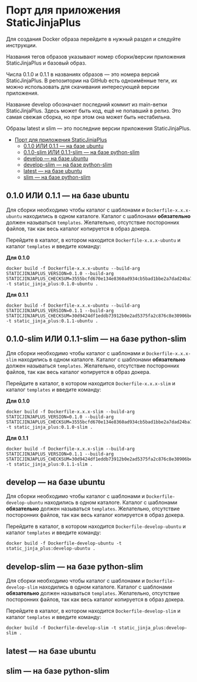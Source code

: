 # Порт для приложения StaticJinjaPlus

Для создания Docker образа перейдите в нужный раздел и следуйте инструкции.

Названия тегов образов указывают номер сборки/версии приложения StaticJinjaPlus и базовый образ.

Числа 0.1.0 и 0.1.1 в названиях образов — это номера версий StaticJinjaPlus. В репозитории на GitHub есть одноимённые
теги, их можно использовать для скачивания интересующей версии приложения.

Название develop обозначает последний коммит из main-ветки StaticJinjaPlus. Здесь может быть код, ещё не попавший в
релиз. Это самая свежая сборка, но при этом она может быть нестабильна.

Образы latest и slim — это последние версии приложения StaticJinjaPlus.

<!-- TOC -->

* [Порт для приложения StaticJinjaPlus](#порт-для-приложения-staticjinjaplus)
    * [0.1.0 ИЛИ 0.1.1 — на базе ubuntu](#010-или-011--на-базе-ubuntu)
    * [0.1.0-slim ИЛИ 0.1.1-slim — на базе python-slim](#010-slim-или-011-slim--на-базе-python-slim)
    * [develop — на базе ubuntu](#develop--на-базе-ubuntu)
    * [develop-slim — на базе python-slim](#develop-slim--на-базе-python-slim)
    * [latest — на базе ubuntu](#latest--на-базе-ubuntu)
    * [slim — на базе python-slim](#slim--на-базе-python-slim)

<!-- TOC -->

## 0.1.0 ИЛИ 0.1.1 — на базе ubuntu

Для сборки необходимо чтобы каталог с шаблонами и `Dockerfile-x.x.x-ubuntu` находились в одном каталоге. Каталог с
шаблонами **обязательно** должен называться `templates`. Желательно, отсутствие посторонних файлов, так как весь каталог
копируется в образ докера.

Перейдите в каталог, в котором находится `Dockerfile-x.x.x-ubuntu` и каталог `templates` и введите команду:

**Для 0.1.0**

```shell
docker build -f Dockerfile-x.x.x-ubuntu --build-arg STATICJINJAPLUS_VERSION=0.1.0 --build-arg STATICJINJAPLUS_CHECKSUM=3555bcfd670e134e8360ad934cb5bad1bbe2a7dad24ba7cafa0a3bb8b23c6444 -t static_jinja_plus:0.1.0-ubuntu .

```

**Для 0.1.1**

```shell
docker build -f Dockerfile-x.x.x-ubuntu --build-arg STATICJINJAPLUS_VERSION=0.1.1 --build-arg STATICJINJAPLUS_CHECKSUM=30d9424df1eddb73912b0e2ad5375fa2c876c8e30906bec91952dfb75dcf220b -t static_jinja_plus:0.1.1-ubuntu .

```

## 0.1.0-slim ИЛИ 0.1.1-slim — на базе python-slim

Для сборки необходимо чтобы каталог с шаблонами и `Dockerfile-x.x.x-slim` находились в одном каталоге. Каталог с
шаблонами **обязательно** должен называться `templates`. Желательно, отсутствие посторонних файлов, так как весь каталог
копируется в образ докера.

Перейдите в каталог, в котором находится `Dockerfile-x.x.x-slim` и каталог `templates` и введите команду:

**Для 0.1.0**

```shell
docker build -f Dockerfile-x.x.x-slim --build-arg STATICJINJAPLUS_VERSION=0.1.0 --build-arg STATICJINJAPLUS_CHECKSUM=3555bcfd670e134e8360ad934cb5bad1bbe2a7dad24ba7cafa0a3bb8b23c6444 -t static_jinja_plus:0.1.0-slim .

```

**Для 0.1.1**

```shell
docker build -f Dockerfile-x.x.x-slim --build-arg STATICJINJAPLUS_VERSION=0.1.1 --build-arg STATICJINJAPLUS_CHECKSUM=30d9424df1eddb73912b0e2ad5375fa2c876c8e30906bec91952dfb75dcf220b -t static_jinja_plus:0.1.1-slim .
```

## develop — на базе ubuntu

Для сборки необходимо чтобы каталог с шаблонами и `Dockerfile-develop-ubuntu` находились в одном каталоге. Каталог с
шаблонами **обязательно** должен называться `templates`. Желательно, отсутствие посторонних файлов, так как весь каталог
копируется в образ докера.

Перейдите в каталог, в котором находится `Dockerfile-develop-ubuntu` и каталог `templates` и введите команду:

```shell
docker build -f Dockerfile-develop-ubuntu -t static_jinja_plus:develop-ubuntu .
```

## develop-slim — на базе python-slim

Для сборки необходимо чтобы каталог с шаблонами и `Dockerfile-develop-slim` находились в одном каталоге. Каталог с
шаблонами **обязательно** должен называться `templates`. Желательно, отсутствие посторонних файлов, так как весь каталог
копируется в образ докера.

Перейдите в каталог, в котором находится `Dockerfile-develop-slim` и каталог `templates` и введите команду:

```shell
docker build -f Dockerfile-develop-slim -t static_jinja_plus:develop-slim .
```

## latest — на базе ubuntu

## slim — на базе python-slim